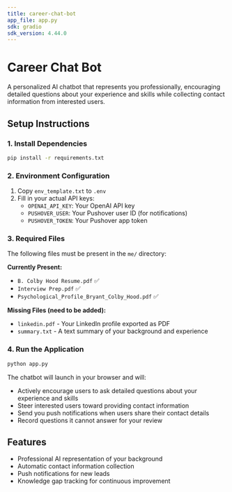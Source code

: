 ```yaml
---
title: career-chat-bot
app_file: app.py
sdk: gradio
sdk_version: 4.44.0
---
```

# Career Chat Bot

A personalized AI chatbot that represents you professionally, encouraging detailed questions about your experience and skills while collecting contact information from interested users.

## Setup Instructions

### 1. Install Dependencies
```bash
pip install -r requirements.txt
```

### 2. Environment Configuration
1. Copy `env_template.txt` to `.env`
2. Fill in your actual API keys:
   - `OPENAI_API_KEY`: Your OpenAI API key
   - `PUSHOVER_USER`: Your Pushover user ID (for notifications)
   - `PUSHOVER_TOKEN`: Your Pushover app token

### 3. Required Files
The following files must be present in the `me/` directory:

**Currently Present:**
- `B. Colby Hood Resume.pdf` ✅
- `Interview Prep.pdf` ✅ 
- `Psychological_Profile_Bryant_Colby_Hood.pdf` ✅

**Missing Files (need to be added):**
- `linkedin.pdf` - Your LinkedIn profile exported as PDF
- `summary.txt` - A text summary of your background and experience

### 4. Run the Application
```bash
python app.py
```

The chatbot will launch in your browser and will:
- Actively encourage users to ask detailed questions about your experience and skills
- Steer interested users toward providing contact information
- Send you push notifications when users share their contact details
- Record questions it cannot answer for your review

## Features
- Professional AI representation of your background
- Automatic contact information collection
- Push notifications for new leads
- Knowledge gap tracking for continuous improvement
